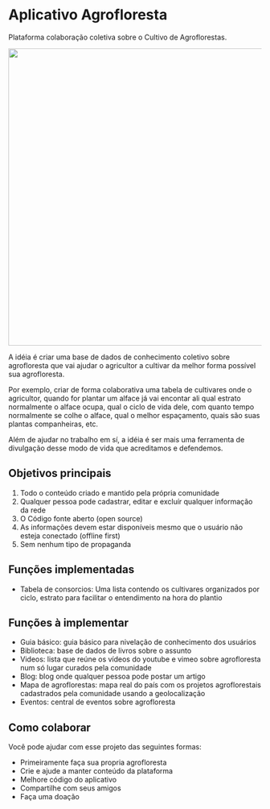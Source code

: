 # Aplicativo Agrofloresta
Plataforma colaboração coletiva sobre o Cultivo de Agroflorestas.

<img src="http://blog.tistu.com.br/wp-content/themes/tistu_blog/thumb.php?src=http://blog.tistu.com.br/wp-content/uploads/2016/03/agrofloresta_logo_6701.png&w=590&h=209&zc=1" width="590" />

A idéia é criar uma base de dados de conhecimento coletivo sobre agrofloresta que vai ajudar o agricultor a cultivar da melhor forma possível sua agrofloresta. 

Por exemplo, criar de forma colaborativa uma tabela de cultivares onde o agricultor, quando for plantar um alface já vai encontar ali qual estrato normalmente o alface ocupa, qual o ciclo de vida dele, com quanto tempo normalmente se colhe o alface, qual o melhor espaçamento, quais são suas plantas companheiras, etc. 

Além de ajudar no trabalho em sí, a idéia é ser mais uma ferramenta de divulgação desse modo de vida que acreditamos e defendemos.

## Objetivos principais

1. Todo o conteúdo criado e mantido pela própria comunidade
2. Qualquer pessoa pode cadastrar, editar e excluír qualquer informação da rede
3. O Código fonte aberto (open source)
4. As informações devem estar disponíveis mesmo que o usuário não esteja conectado (offline first)
5. Sem nenhum tipo de propaganda

## Funções implementadas

- Tabela de consorcios: Uma lista contendo os cultivares organizados por ciclo, estrato para facilitar o entendimento na hora do plantio

## Funções à implementar

- Guia básico: guia básico para nivelação de conhecimento dos usuários
- Biblioteca: base de dados de livros sobre o assunto
- Videos: lista que reúne os vídeos do youtube e vimeo sobre agrofloresta num só lugar curados pela comunidade
- Blog: blog onde qualquer pessoa pode postar um artigo
- Mapa de agroflorestas: mapa real do país com os projetos agroflorestais cadastrados pela comunidade usando a geolocalização
- Eventos: central de eventos sobre agrofloresta

## Como colaborar

Você pode ajudar com esse projeto das seguintes formas:

- Primeiramente faça sua propria agrofloresta
- Crie e ajude a manter conteúdo da plataforma
- Melhore código do aplicativo
- Compartilhe com seus amigos
- Faça uma doação
